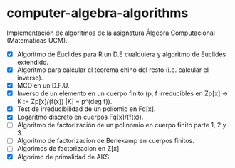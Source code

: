 # computer-algebra-algorithms
Implementación de algoritmos de la asignatura Álgebra Computacional (Matemáticas UCM).

- [x] Algoritmo de Euclides para R un D.E cualquiera y algoritmo de Euclides extendido.
- [x] Algoritmo para calcular el teorema chino del resto (i.e. calcular el inverso).
- [x] MCD en un D.F.U.
- [x] Inverso de un elemento en un cuerpo finito (p, f irreducibles en Zp[x] -> K := Zp[x]/(f(x)) |K| = p^(deg f)).
- [x] Test de irreducibilidad de un poliomio en Fq[x].
- [x] Logaritmo discreto en cuerpos Fq[x]/(f(x)).
- [ ] Algoritmo de factorización de un polinomio en cuerpo finito parte 1, 2 y 3.
- [ ] Algoritmo de factorizacion de Berlekamp en cuerpos finitos.
- [ ] Algorimos de factorizacion en Z[x].
- [x] Algorimo de primalidad de AKS.